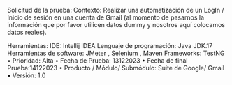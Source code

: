 Solicitud de la prueba:
Contexto: 
Realizar una automatización de un LogIn / Inicio de sesión en una cuenta de Gmail (al
momento de pasarnos la información que por favor utilicen datos dummy y nosotros aquí
colocamos datos reales).

Herramientas: 
IDE: Intellij IDEA
Lenguaje de programación: Java JDK.17
Herramientas de software: JMeter , Selenium , Maven
Frameworks: TestNG
•	Prioridad: Alta
•	Fecha de Prueba: 13122023
•	Fecha de final Prueba:14122023
•	Producto / Módulo/ Submódulo: Suite de Google/ Gmail
•	Versión: 1.0
